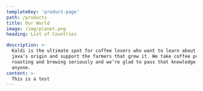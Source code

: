 ```yaml
---
templateKey: 'product-page'
path: /products
title: Our World
image: /img/planet.png
heading: List of Countries

description: >-
  Kaldi is the ultimate spot for coffee lovers who want to learn about their
  java’s origin and support the farmers that grew it. We take coffee production,
  roasting and brewing seriously and we’re glad to pass that knowledge to
  anyone.
content: >-
  This is a test
---
```


